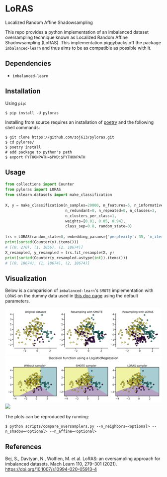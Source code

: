 # LoRAS
Localized Random Affine Shadowsampling

This repo provides a python implementation of an imbalanced dataset oversampling
technique known as Localized Random Affine Shadowsampling (LoRAS). This implementation 
piggybacks off the package ``imbalanced-learn`` and thus aims to be as compatible
as possible with it.


## Dependencies
- `imbalanced-learn`


## Installation

Using `pip`:
```shell
$ pip install -U pyloras
```

Installing from source requires an installation of [poetry][1] and the following shell commands:
```shell
$ git clone https://github.com/zoj613/pyloras.git
$ cd pyloras/
$ poetry install
# add package to python's path
$ export PYTHONPATH=$PWD:$PYTHONPATH 
```

## Usage

```python
from collections import Counter
from pyloras import LORAS
from sklearn.datasets import make_classification

X, y = make_classification(n_samples=20000, n_features=5, n_informative=5,
                           n_redundant=0, n_repeated=0, n_classes=3,
                           n_clusters_per_class=1,
                           weights=[0.01, 0.05, 0.94],
                           class_sep=0.8, random_state=0)

lrs = LORAS(random_state=0, embedding_params={'perplexity': 35, 'n_iter': 250})
print(sorted(Counter(y).items()))
# [(0, 270), (1, 1056), (2, 18674)]
X_resampled, y_resampled = lrs.fit_resample(X, y)
print(sorted(Counter(y_resampled.astype(int)).items()))
# [(0, 18674), (1, 18674), (2, 18674)]
```

## Visualization

Below is a comparision of `imbalanced-learn`'s `SMOTE` implementation with `LORAS`
on the dummy data used in [this doc page][2] using the default parameters.

![](./scripts/img/resampled_data.svg)
![](./scripts/img/decision_fn.svg)
![](./scripts/img/particularities.svg)

The plots can be reproduced by running:
```
$ python scripts/compare_oversamplers.py --n_neighbors=<optional> --n_shadow=<optional> --n_affine=<optional>
```

## References
Bej, S., Davtyan, N., Wolfien, M. et al. LoRAS: an oversampling approach for imbalanced datasets. Mach Learn 110, 279–301 (2021). https://doi.org/10.1007/s10994-020-05913-4


[1]: https://python-poetry.org/docs/pyproject/
[2]: https://imbalanced-learn.org/stable/auto_examples/over-sampling/plot_comparison_over_sampling.html#more-advanced-over-sampling-using-adasyn-and-smote
